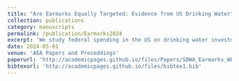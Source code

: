 ```yaml
---
title: "Are Earmarks Equally Targeted: Evidence from US Drinking Water"
collection: publications
category: manuscripts
permalink: /publication/Earmarks2024
excerpt: 'We study federal spending in the US on drinking water investments. Congressional Earmarks, traditionally known as "pork barrel" spending, disproportionately benefit Hispanic but not Black or low-income communities compared to loans. All funding sources target Black, Hispanic, and low-income communities mainly due to targeting population dense areas.'
date: 2024-05-01
venue: 'AEA Papers and Proceddings'
paperurl: 'http://academicpages.github.io/files/Papers/SDWA_Earmarks_WP.pdf'
bibtexurl: 'http://academicpages.github.io/files/bibtex1.bib'
---
```


